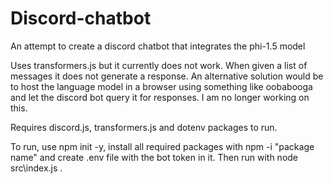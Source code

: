 # Discord-chatbot
An attempt to create a discord chatbot that integrates the phi-1.5 model

Uses transformers.js but it currently does not work. When given a list of messages it does not generate a response. 
An alternative solution would be to host the language model in a browser using something like oobabooga and let the discord bot query it for responses.
I am no longer working on this.

Requires discord.js, transformers.js and dotenv packages to run.

To run, use npm init -y, install all required packages with npm -i "package name" and create .env file with the bot token in it. Then run with node src\index.js .